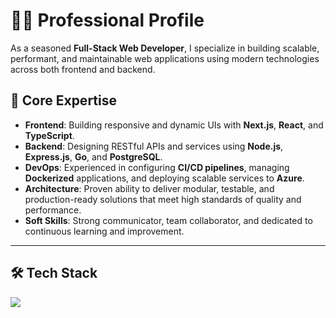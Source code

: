 # 👨‍💻 Professional Profile

As a seasoned **Full-Stack Web Developer**, I specialize in building scalable, performant, and maintainable web applications using modern technologies across both frontend and backend.

## 🧠 Core Expertise

- **Frontend**: Building responsive and dynamic UIs with **Next.js**, **React**, and **TypeScript**.
- **Backend**: Designing RESTful APIs and services using **Node.js**, **Express.js**, **Go**, and **PostgreSQL**.
- **DevOps**: Experienced in configuring **CI/CD pipelines**, managing **Dockerized** applications, and deploying scalable services to **Azure**.
- **Architecture**: Proven ability to deliver modular, testable, and production-ready solutions that meet high standards of quality and performance.
- **Soft Skills**: Strong communicator, team collaborator, and dedicated to continuous learning and improvement.

---

## 🛠️ Tech Stack

<p>
  <a href="https://skillicons.dev">
    <img src="https://skillicons.dev/icons?i=nextjs,react,express,go,mongodb,postgresql,azure,docker,nginx" />
  </a>
</p>
